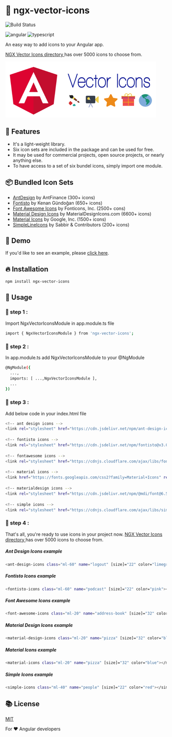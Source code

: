 # 💝 ngx-vector-icons
![Build Status](https://travis-ci.org/joemccann/dillinger.svg?branch=master)


![angular](https://img.shields.io/badge/Angular-DD0031?style=for-the-badge&logo=angular&logoColor=white) ![typescript](https://img.shields.io/badge/TypeScript-007ACC?style=for-the-badge&logo=typescript&logoColor=white
)


An easy way to add icons to your Angular app.

[NGX Vector Icons directory ](https://ramsankar27.github.io/ngx-vector-icons/) has over 5000 icons to choose from.

![Ngx vector icons banner image](https://raw.githubusercontent.com/ramsankar27/ngx-vector-icons/main/ngx-vector-icon-banner.png)
## 🎉 Features
- It's a light-weight library.
- Six icon sets are included in the package and can be used for free.
- It may be used for commercial projects, open source projects, or nearly anything else.
- To have access to a set of six bundel icons, simply import one module.

## 📦 Bundled Icon Sets
- [AntDesign](https://ant.design/) by AntFinance (300+ icons)
- [Fontisto](https://github.com/kenangundogan/fontisto) by Kenan Gündoğan (650+ icons)
- [Font Awesome Icons](https://fontawesome.com/) by Fonticons, Inc. (2500+ cons)
- [Material Design Icons](https://materialdesignicons.com/) by MaterialDesignIcons.com (6600+ icons)
- [Material Icons](https://www.google.com/design/icons/) by Google, Inc. (1500+ icons)
- [SimpleLineIcons](https://simplelineicons.github.io/) by Sabbir & Contributors (200+ icons)

## 🚀 Demo
If you'd like to see an example, please [click here](#-step-4-).
## 🔥 Installation
```sh
npm install ngx-vector-icons
```
## 📝 ️Usage
### 🚴 step 1 :
Import NgxVectorIconsModule in app.module.ts file 
```sh 
import { NgxVectorIconsModule } from 'ngx-vector-icons';
```    
### 🚴 step 2 :
In app.module.ts add NgxVectorIconsModule to your @NgModule 
```sh
@NgModule({
  ...,
  imports: [ ...,NgxVectorIconsModule ],
  ...
})
```
### 🚴 step 3 :
Add below code in your index.html file
```sh
<!-- ant design icons -->
<link rel="stylesheet" href="https://cdn.jsdelivr.net/npm/ant-design-icons@1.3.3/dist/anticons.min.css">

<!-- fontisto icons -->
<link rel="stylesheet" href="https://cdn.jsdelivr.net/npm/fontisto@v3.0.4/css/fontisto/fontisto.min.css">

<!-- fontawesome icons -->
<link rel="stylesheet" href="https://cdnjs.cloudflare.com/ajax/libs/font-awesome/6.1.1/css/all.css">

<!-- material icons -->
<link href="https://fonts.googleapis.com/css2?family=Material+Icons" rel="stylesheet">

<!-- materialdesign icons -->
<link rel="stylesheet" href="https://cdn.jsdelivr.net/npm/@mdi/font@6.5.95/css/materialdesignicons.min.css">

<!-- simple icons -->
<link rel="stylesheet" href="https://cdnjs.cloudflare.com/ajax/libs/simple-line-icons/2.5.5/css/simple-line-icons.min.css">
```
### 🚴 step 4 :
That's all, you're ready to use icons in your project now.
[NGX Vector Icons directory ](https://ramsankar27.github.io/ngx-vector-icons/) has over 5000 icons to choose from.

##### Ant Design Icons example
```sh
<ant-design-icons class="ml-60" name="logout" [size]="22" color="limegreen"></ant-design-icons>
```
##### Fontisto Icons example
```sh
<fontisto-icons class="ml-60" name="podcast" [size]="22" color="pink"></fontisto-icons>
```
##### Font Awesome Icons example
```sh
<font-awesome-icons class="ml-20" name="address-book" [size]="32" color="grey"></font-awesome-icons> 
```
##### Material Design Icons example
```sh
<material-design-icons class="ml-20" name="pizza" [size]="32" color="blue"></material-design-icons>
```
##### Material Icons example
```sh
<material-icons class="ml-20" name="pizza" [size]="32" color="blue"></material-icons>
```
##### Simple Icons example
```sh
<simple-icons class="ml-40" name="people" [size]="22" color="red"></simple-icons>
```

## 📚 License

[MIT](http://opensource.org/licenses/MIT)

For ❤️ Angular developers 

